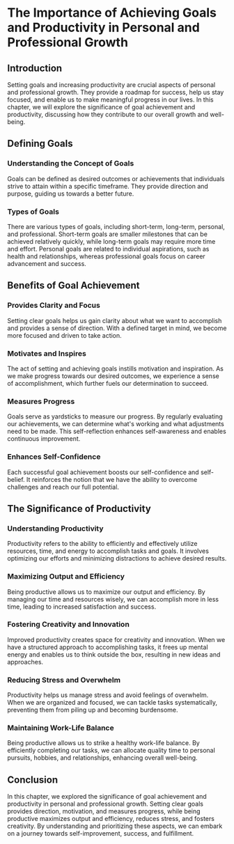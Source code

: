 # The Importance of Achieving Goals and Productivity in Personal and Professional Growth

## Introduction

Setting goals and increasing productivity are crucial aspects of personal and professional growth. They provide a roadmap for success, help us stay focused, and enable us to make meaningful progress in our lives. In this chapter, we will explore the significance of goal achievement and productivity, discussing how they contribute to our overall growth and well-being.

## Defining Goals

### Understanding the Concept of Goals

Goals can be defined as desired outcomes or achievements that individuals strive to attain within a specific timeframe. They provide direction and purpose, guiding us towards a better future.

### Types of Goals

There are various types of goals, including short-term, long-term, personal, and professional. Short-term goals are smaller milestones that can be achieved relatively quickly, while long-term goals may require more time and effort. Personal goals are related to individual aspirations, such as health and relationships, whereas professional goals focus on career advancement and success.

## Benefits of Goal Achievement

### Provides Clarity and Focus

Setting clear goals helps us gain clarity about what we want to accomplish and provides a sense of direction. With a defined target in mind, we become more focused and driven to take action.

### Motivates and Inspires

The act of setting and achieving goals instills motivation and inspiration. As we make progress towards our desired outcomes, we experience a sense of accomplishment, which further fuels our determination to succeed.

### Measures Progress

Goals serve as yardsticks to measure our progress. By regularly evaluating our achievements, we can determine what's working and what adjustments need to be made. This self-reflection enhances self-awareness and enables continuous improvement.

### Enhances Self-Confidence

Each successful goal achievement boosts our self-confidence and self-belief. It reinforces the notion that we have the ability to overcome challenges and reach our full potential.

## The Significance of Productivity

### Understanding Productivity

Productivity refers to the ability to efficiently and effectively utilize resources, time, and energy to accomplish tasks and goals. It involves optimizing our efforts and minimizing distractions to achieve desired results.

### Maximizing Output and Efficiency

Being productive allows us to maximize our output and efficiency. By managing our time and resources wisely, we can accomplish more in less time, leading to increased satisfaction and success.

### Fostering Creativity and Innovation

Improved productivity creates space for creativity and innovation. When we have a structured approach to accomplishing tasks, it frees up mental energy and enables us to think outside the box, resulting in new ideas and approaches.

### Reducing Stress and Overwhelm

Productivity helps us manage stress and avoid feelings of overwhelm. When we are organized and focused, we can tackle tasks systematically, preventing them from piling up and becoming burdensome.

### Maintaining Work-Life Balance

Being productive allows us to strike a healthy work-life balance. By efficiently completing our tasks, we can allocate quality time to personal pursuits, hobbies, and relationships, enhancing overall well-being.

## Conclusion

In this chapter, we explored the significance of goal achievement and productivity in personal and professional growth. Setting clear goals provides direction, motivation, and measures progress, while being productive maximizes output and efficiency, reduces stress, and fosters creativity. By understanding and prioritizing these aspects, we can embark on a journey towards self-improvement, success, and fulfillment.
